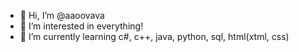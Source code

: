 - 👋 Hi, I’m @aaoovava
- 👀 I’m interested in everything!
- 🌱 I’m currently learning с#, c++, java, python, sql, html(xtml, css) 


<!---
aaoovava/aaoovava is a ✨ special ✨ repository because its `README.md` (this file) appears on your GitHub profile.
You can click the Preview link to take a look at your changes.
--->
